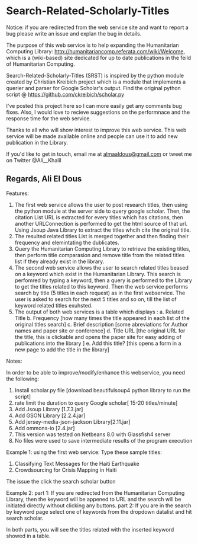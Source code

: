Search-Related-Scholarly-Titles
===============================
Notice: if you are redirected from the web service site and want to report a bug please write an issue and explan the bug in details.


The purpose of this web service is to help expanding the Humanitarian Computing Library: http://humanitariancomp.referata.com/wiki/Welcome, which is a (wiki-based) site dedicated for up to date publications in the feild of Humanitarian Computing. 

Search-Related-Scholarly-Titles (SRST) is inspired by the python module created by Christian Kreibich project which is a module that implements a querier and parser for Google Scholar's output. 
Find the original python script @ https://github.com/ckreibich/scholar.py

I've posted this project here so I can more easily get any comments bug fixes. Also, I would love to recieve suggestions on the performnace and the response time for the web service.

Thanks to all who will show interest to improve this web service. This web service will be made available online and people can use it to add new publication in the Library. 


If you'd like to get in touch, email me at almaaldous@gmail.com or tweet me on Twitter @Ali__Khalil

Regards, 
Ali El Dous
---------------------------------------------

Features:

1. The first web service allows the user to post research titles, then using the python module at the server side to   query google scholar. Then, the citation List URL is extracted for every titles which has citations, then another    URLConnection is performed to get the html source of that url. Using Jsoup Java Library to extract the titles whcih    cite the original title. 
2. The resulted related titles List is merged together and then finding their frequency and elemintating the         dublicates.
3. Query the Humanitarian Computing Library to retrieve the existing titles, then perform title comparasion and  remove title from the related titles list if they already exist in the library.
4. The second web service allows the user to search related titles beased on a keyword which exist in the Humanitarian Library. This search is perfomred by typing a keyword, then a query is performed to the Library to get the titles related to this keyword. Then the web service performs search by title (5 titles in each request) as in the first webservice. The user is asked to search for the next 5 titles and so on, till the list of keyword related titles exuhsted.
5. The output of both web services is a table which displays :
  a. Related Title
  b. Frequency [how many times the title appeared in each list of the original titles search]
  c. Brief description [some abreviations for Author names and paper site or conference]
  d. Title URL [the original URL for the title, this is clickable and opens the paper site for easy adding of     publications into the library ]
  e. Add this title? [this opens a form in a new page to add the title in the library]


Notes:

In order to be able to improve/modify/enhance this webservice, you need the following:

1. Install scholar.py file [download beautifulsoup4 python library to run the script]
2. rate limit the duration to query Google scholar[ 15-20 titles/minute]
3. Add Jsoup Library [1.7.3.jar]
4. Add GSON Library [2.2.4.jar]
5. Add jersey-media-json-jackson Library[2.11.jar]
6. Add ommons-io [2.4.jar]
4. This version was tested on Netbeans 8.0 with Glassfish4 server
5. No files were used to save intermediate results of the program execution




Example 1:
using the first web service:
Type these sample titles:
1. Classifying Text Messages for the Haiti Earthquake
2. Crowdsourcing for Crisis Mapping in Haiti

The issue the click the search scholar button


Example 2: 
part 1: If you are redirected from the Humanitarian Computing Library, then the keyword will be appened to URL and the search will be initiated directly without clicking any buttons.
part 2: If you are in the search by keyword page select one of keywords from the dropdown datalist and hit search scholar. 

In both parts, you will see the titles related with the inserted keyword showed in a table.




